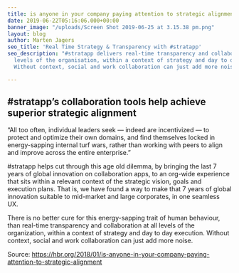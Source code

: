 ```yaml
---
title: is anyone in your company paying attention to strategic alignment?
date: 2019-06-22T05:16:06.000+00:00
banner_image: "/uploads/Screen Shot 2019-06-25 at 3.15.38 pm.png"
layout: blog
author: Marten Jagers
seo_title: 'Real Time Strategy & Transparency with #stratapp'
seo_description: "#stratapp delivers real-time transparency and collaboration at all
  levels of the organisation, within a context of strategy and day to day execution.
  Without context, social and work collaboration can just add more noise."

---
```

## #stratapp’s collaboration tools help achieve superior strategic alignment

“All too often, individual leaders seek — indeed are incentivized — to protect and optimize their own domains, and find themselves locked in energy-sapping internal turf wars, rather than working with peers to align and improve across the entire enterprise.”

\#stratapp helps cut through this age old dilemma, by bringing the last 7 years of global innovation on collaboration apps, to an org-wide experience that sits within a relevant context of the strategic vision, goals and execution plans.  That is, we have found a way to make that 7 years of  global innovation suitable to mid-market and large corporates, in one seamless UX.

There is no better cure for this energy-sapping trait of human behaviour, than real-time transparency and collaboration at all levels of the organization, within a context of strategy and day to day execution.  Without context, social and work collaboration can just add more noise.

Source: https://hbr.org/2018/01/is-anyone-in-your-company-paying-attention-to-strategic-alignment